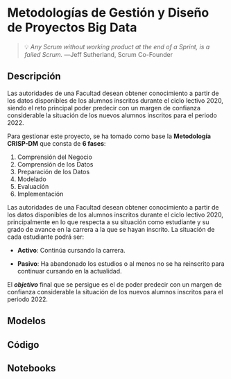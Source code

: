 # Metodologías de Gestión y Diseño de Proyectos Big Data


>💡 *Any Scrum without working product at the end of a Sprint, is a failed Scrum.*
―Jeff Sutherland, Scrum Co-Founder

## Descripción

Las autoridades de una Facultad desean obtener conocimiento a partir de los datos disponibles de los alumnos inscritos durante el ciclo lectivo 2020, siendo el reto principal poder predecir con un margen de confianza considerable la situación de los nuevos alumnos inscritos para el periodo 2022.

Para gestionar este proyecto, se ha tomado como base la **Metodología CRISP-DM** que consta de **6 fases**:

1)	Comprensión del Negocio
2)	Comprensión de los Datos
3)	Preparación de los Datos
4)	Modelado
5)	Evaluación
6)	Implementación

Las autoridades de una Facultad desean obtener conocimiento a partir de los datos disponibles de los alumnos inscritos durante el ciclo lectivo 2020, principalmente en lo que respecta a su situación como estudiante y su grado de avance en la carrera a la que se hayan inscrito. La situación de cada estudiante podrá ser:
- **Activo**: Continúa cursando la carrera.

- **Pasivo**: Ha abandonado los estudios o al menos no se ha reinscrito para continuar cursando en la actualidad.

El ***objetivo*** final que se persigue es el de poder predecir con un margen de confianza considerable la situación de los nuevos alumnos inscritos para el periodo 2022.



## Modelos


## Código


## Notebooks







